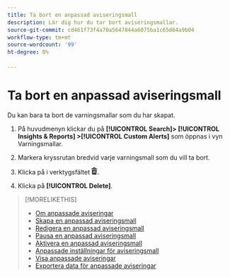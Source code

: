 ```yaml
---
title: Ta bort en anpassad aviseringsmall
description: Lär dig hur du tar bort aviseringsmallar.
source-git-commit: cd461f73f4a70a5647844a6075ba1c65d64a9b04
workflow-type: tm+mt
source-wordcount: '99'
ht-degree: 0%

---
```


# Ta bort en anpassad aviseringsmall

Du kan bara ta bort de varningsmallar som du har skapat.

1. På huvudmenyn klickar du på **[!UICONTROL Search]> [!UICONTROL Insights & Reports] >[!UICONTROL Custom Alerts]** som öppnas i vyn Varningsmallar.

1. Markera kryssrutan bredvid varje varningsmall som du vill ta bort.

1. Klicka på i verktygsfältet ![Ta bort](/help/search-social-commerce/assets/delete.png "Ta bort").

1. Klicka på **[!UICONTROL Delete]**.

>[!MORELIKETHIS]
>
>* [Om anpassade aviseringar](alert-about.md)
>* [Skapa en anpassad aviseringsmall](alert-template-create.md)
>* [Redigera en anpassad aviseringsmall](alert-template-edit.md)
>* [Pausa en anpassad aviseringsmall](alert-template-pause.md)
>* [Aktivera en anpassad aviseringsmall](alert-template-activate.md)
>* [Anpassade inställningar för aviseringsmall](alert-template-settings.md)
>* [Visa anpassade aviseringar](alert-view.md)
>* [Exportera data för anpassade aviseringar](alert-export-data.md)

